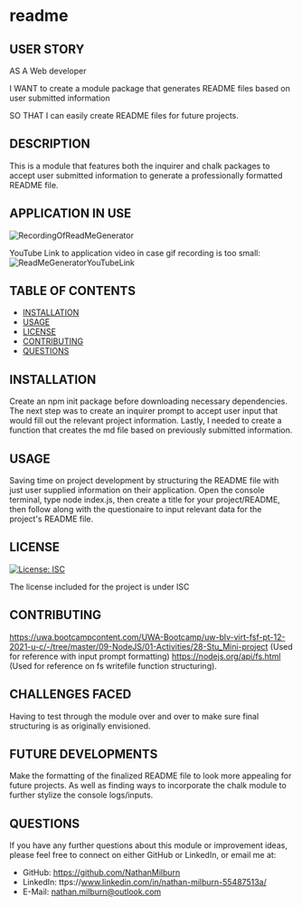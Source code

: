 # readme
## USER STORY
AS A Web developer

I WANT to create a module package that generates README files based on user submitted information

SO THAT I can easily create README files for future projects.

## DESCRIPTION
This is a module that features both the inquirer and chalk packages to accept user submitted information to generate a professionally formatted README file.

## APPLICATION IN USE
![RecordingOfReadMeGenerator](./media/README-Generator-GIF.gif "Recording of Application in use")

YouTube Link to application video in case gif recording is too small:
![ReadMeGeneratorYouTubeLink](https://www.youtube.com/watch?v=H2cTEoMJJLo "YouTube video of my deployed module package in case gif is too small to read")

## TABLE OF CONTENTS
- [INSTALLATION](#installation)
- [USAGE](#usage)
- [LICENSE](#license)
- [CONTRIBUTING](#contributing)
- [QUESTIONS](#questions)



## INSTALLATION
Create an npm init package before downloading necessary dependencies. The next step was to create an inquirer prompt to accept user input that would fill out the relevant project information. Lastly, I needed to create a function that creates the md file based on previously submitted information.
    
## USAGE
Saving time on project development by structuring the README file with just user supplied information on their application.
Open the console terminal, type node index.js, then create a title for your project/README, then follow along with the questionaire to input relevant data for the project's README file.
    
## LICENSE
[![License: ISC](https://img.shields.io/badge/License-ISC-blue.svg)](https://opensource.org/licenses/ISC)

The license included for the project is under ISC

## CONTRIBUTING
https://uwa.bootcampcontent.com/UWA-Bootcamp/uw-blv-virt-fsf-pt-12-2021-u-c/-/tree/master/09-NodeJS/01-Activities/28-Stu_Mini-project (Used for reference with input prompt formatting) https://nodejs.org/api/fs.html (Used for reference on fs writefile function structuring).

## CHALLENGES FACED
Having to test through the module over and over to make sure final structuring is as originally envisioned.

## FUTURE DEVELOPMENTS
Make the formatting of the finalized README file to look more appealing for future projects. As well as finding ways to incorporate the chalk module to further stylize the console logs/inputs.

## QUESTIONS
If you have any further questions about this module or improvement ideas, please feel free to connect on either GitHub or LinkedIn, or email me at:
* GitHub: https://github.com/NathanMilburn
* LinkedIn: ttps://www.linkedin.com/in/nathan-milburn-55487513a/
* E-Mail: nathan.milburn@outlook.com